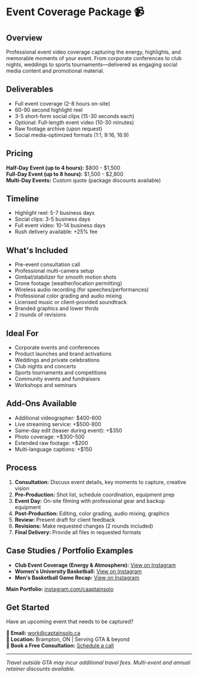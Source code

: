 # Event Coverage Package 📹

## Overview
Professional event video coverage capturing the energy, highlights, and memorable moments of your event. From corporate conferences to club nights, weddings to sports tournaments—delivered as engaging social media content and promotional material.

## Deliverables
- Full event coverage (2-8 hours on-site)
- 60-90 second highlight reel
- 3-5 short-form social clips (15-30 seconds each)
- Optional: Full-length event video (10-30 minutes)
- Raw footage archive (upon request)
- Social media-optimized formats (1:1, 9:16, 16:9)

## Pricing
**Half-Day Event (up to 4 hours):** $800 - $1,500  
**Full-Day Event (up to 8 hours):** $1,500 - $2,800  
**Multi-Day Events:** Custom quote (package discounts available)

## Timeline
- Highlight reel: 5-7 business days
- Social clips: 3-5 business days
- Full event video: 10-14 business days
- Rush delivery available: +25% fee

## What's Included
- Pre-event consultation call
- Professional multi-camera setup
- Gimbal/stabilizer for smooth motion shots
- Drone footage (weather/location permitting)
- Wireless audio recording (for speeches/performances)
- Professional color grading and audio mixing
- Licensed music or client-provided soundtrack
- Branded graphics and lower thirds
- 2 rounds of revisions

## Ideal For
- Corporate events and conferences
- Product launches and brand activations
- Weddings and private celebrations
- Club nights and concerts
- Sports tournaments and competitions
- Community events and fundraisers
- Workshops and seminars

## Add-Ons Available
- Additional videographer: $400-600
- Live streaming service: +$500-800
- Same-day edit (teaser during event): +$350
- Photo coverage: +$300-500
- Extended raw footage: +$200
- Multi-language captions: +$150

## Process
1. **Consultation:** Discuss event details, key moments to capture, creative vision
2. **Pre-Production:** Shot list, schedule coordination, equipment prep
3. **Event Day:** On-site filming with professional gear and backup equipment
4. **Post-Production:** Editing, color grading, audio mixing, graphics
5. **Review:** Present draft for client feedback
6. **Revisions:** Make requested changes (2 rounds included)
7. **Final Delivery:** Provide all files in requested formats

## Case Studies / Portfolio Examples
- **Club Event Coverage (Energy & Atmosphere):** [View on Instagram](https://www.instagram.com/reel/CqQzDikJRQj/)
- **Women's University Basketball:** [View on Instagram](https://www.instagram.com/reel/Coi6VfvuGDq/)
- **Men's Basketball Game Recap:** [View on Instagram](https://www.instagram.com/reel/C0VtaMVM0iF/)

**Main Portfolio:** [instagram.com/caaptainsolo](https://www.instagram.com/caaptainsolo/)

## Get Started
Have an upcoming event that needs to be captured?

**📧 Email:** work@captainsolo.ca  
**📍 Location:** Brampton, ON | Serving GTA & beyond  
**💼 Book a Free Consultation:** [Schedule a call](#contact)

---

*Travel outside GTA may incur additional travel fees. Multi-event and annual retainer discounts available.*

